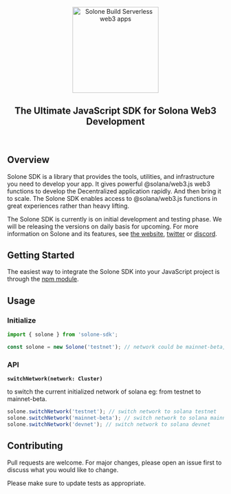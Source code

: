 <p align="center">
    <a href="https://solone.io">
    <img height="200px" src="https://user-images.githubusercontent.com/38910854/135720585-b32e2371-4866-402d-999f-13984fa13716.png" class="attachment-full size-full" alt="Solone Build Serverless web3 apps" loading="lazy" /></a>
</p>

<h2 align="center">The Ultimate JavaScript SDK for Solona Web3 Development</h2>
<br>

## Overview
Solone SDK is a library that provides the tools, utilities, and infrastructure you need to develop your app. It gives powerful @solana/web3.js web3 functions to develop the Decentralized application rapidly. And then bring it to scale. The Solone SDK enables access to @solana/web3.js functions in great experiences rather than heavy lifting.

The Solone SDK is currently is on initial development and testing phase. We will be releasing the versions on daily basis for upcoming. For more information on Solone and its features, see [the website](https://solone.io/), [twitter](https://twitter.com/solone_io) or [discord](https://discord.gg/9DCCztMcmj).

## Getting Started

The easiest way to integrate the Solone SDK into your JavaScript project is through the [npm module](https://www.npmjs.com/package/solone-sdk).

## Usage

### Initialize

```javascript
import { solone } from 'solone-sdk';

const solone = new Solone('testnet'); // network could be mainnet-beta, testnet or devnet
```

### API

**`switchNetwork(network: Cluster)`**

to switch the current initialized network of solana eg: from testnet to mainnet-beta.

```javascript
solone.switchNetwork('testnet'); // switch network to solana testnet
solone.switchNetwork('mainnet-beta'); // switch network to solana mainnet-beta
solone.switchNetwork('devnet'); // switch network to solana devnet
```

## Contributing

Pull requests are welcome. For major changes, please open an issue first to discuss what you would like to change.

Please make sure to update tests as appropriate.

